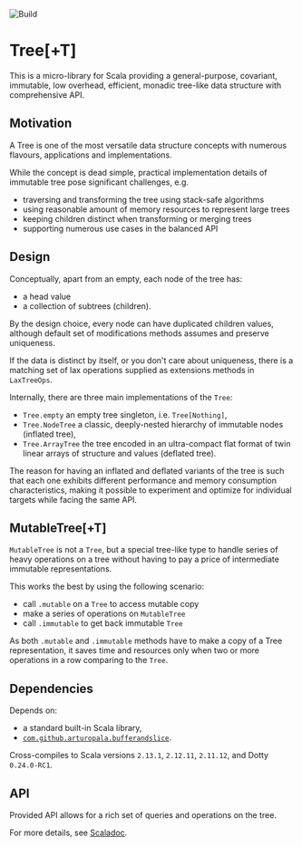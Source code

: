 ![Build](https://github.com/arturopala/scala-tree/workflows/Build/badge.svg)

Tree\[+T]
===

This is a micro-library for Scala providing 
a general-purpose, covariant, immutable, low overhead, 
efficient, monadic tree-like data structure with comprehensive API.

Motivation
---

A Tree is one of the most versatile data structure concepts with numerous flavours, applications and implementations.

While the concept is dead simple, practical implementation details of immutable tree pose significant challenges, e.g.

- traversing and transforming the tree using stack-safe algorithms
- using reasonable amount of memory resources to represent large trees
- keeping children distinct when transforming or merging trees
- supporting numerous use cases in the balanced API

Design
---

Conceptually, apart from an empty, each node of the tree has:
- a head value
- a collection of subtrees (children).

By the design choice, every node can have duplicated children values,
although default set of modifications methods assumes and preserve uniqueness.

If the data is distinct by itself, or you don't care about uniqueness, there is 
a matching set of lax operations supplied as extensions methods in `LaxTreeOps`.

Internally, there are three main implementations of the `Tree`:

- `Tree.empty` an empty tree singleton, i.e. `Tree[Nothing]`,
- `Tree.NodeTree` a classic, deeply-nested hierarchy of immutable nodes (inflated tree),
- `Tree.ArrayTree` the tree encoded in an ultra-compact flat format of twin linear arrays of structure and values (deflated tree).

The reason for having an inflated and deflated variants of the tree
is such that each one exhibits different performance and memory
consumption characteristics, making it possible to experiment and optimize
for individual targets while facing the same API.

MutableTree[+T]
---

`MutableTree` is not a `Tree`, but a special tree-like type to handle series of heavy operations on a tree without 
having to pay a price of intermediate immutable representations. 

This works the best by using the following scenario:

- call `.mutable` on a `Tree` to access mutable copy
- make a series of operations on `MutableTree`
- call `.immutable` to get back immutable `Tree`

As both `.mutable` and `.immutable` methods have to make a copy of a Tree representation,
it saves time and resources only when two or more operations in a row comparing to the `Tree`.

Dependencies
---

Depends on:

- a standard built-in Scala library,
- [`com.github.arturopala.bufferandslice`](https://github.com/arturopala/buffer-and-slice).

Cross-compiles to Scala versions `2.13.1`, `2.12.11`, `2.11.12`, and Dotty `0.24.0-RC1`.

API
---

Provided API allows for a rich set of queries and operations on the tree. 

For more details, see [Scaladoc](https://arturopala.github.io/scala-tree/latest/api/com/github/arturopala/tree/Tree.html).
